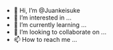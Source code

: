 - 👋 Hi, I’m @Juankeisuke
- 👀 I’m interested in ...
- 🌱 I’m currently learning ...
- 💞️ I’m looking to collaborate on ...
- 📫 How to reach me ...

<!---
Juankeisuke/Juankeisuke is a ✨ special ✨ repository because its `README.md` (this file) appears on your GitHub profile.
You can click the Preview link to take a look at your changes.
--->
